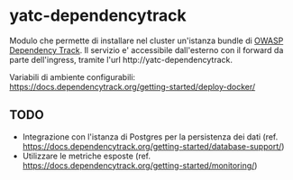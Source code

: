 # yatc-dependencytrack

Modulo che permette di installare nel cluster un'istanza bundle di [OWASP Dependency Track](https://owasp.org/www-project-dependency-track/).
Il servizio e' accessibile dall'esterno con il forward da parte dell'ingress, tramite l'url http://yatc-dependencytrack.

Variabili di ambiente configurabili: https://docs.dependencytrack.org/getting-started/deploy-docker/

## TODO
- Integrazione con l'istanza di Postgres per la persistenza dei dati (ref. https://docs.dependencytrack.org/getting-started/database-support/)
- Utilizzare le metriche esposte (ref. https://docs.dependencytrack.org/getting-started/monitoring/)
